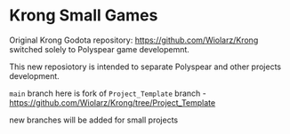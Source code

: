 # Krong Small Games

Original Krong Godota repository:
https://github.com/Wiolarz/Krong
switched solely to Polyspear game  developemnt.

This new reposiotory is intended to separate Polyspear and other projects development.

`main` branch here is fork of `Project_Template` branch - https://github.com/Wiolarz/Krong/tree/Project_Template

new branches will be added for small projects
